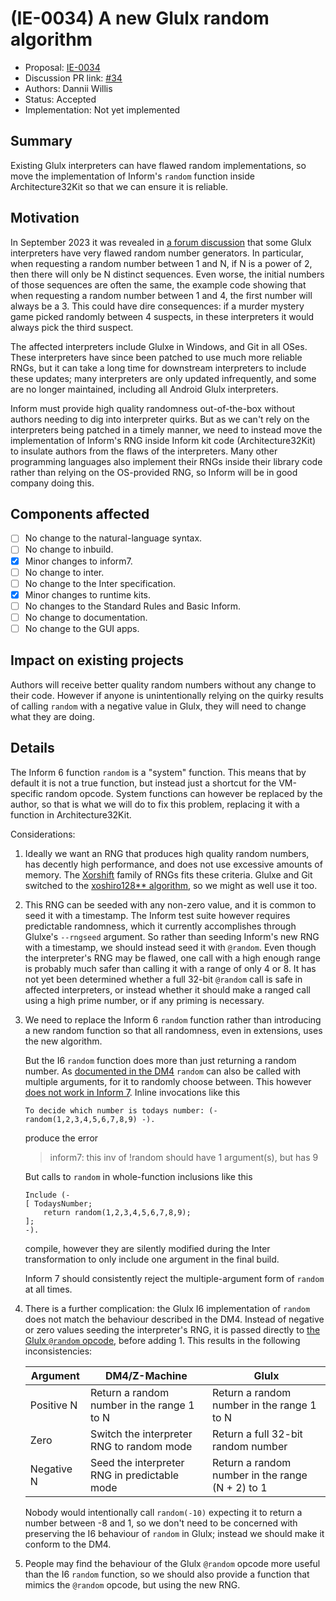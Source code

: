 # (IE-0034) A new Glulx random algorithm

* Proposal: [IE-0034](0034-glulx-random.md)
* Discussion PR link: [#34](https://github.com/ganelson/inform-evolution/pull/34)
* Authors: Dannii Willis
* Status: Accepted
* Implementation: Not yet implemented

## Summary

Existing Glulx interpreters can have flawed random implementations, so move the
implementation of Inform's `random` function inside Architecture32Kit so that
we can ensure it is reliable.

## Motivation

In September 2023 it was revealed in [a forum discussion](https://intfiction.org/t/lack-of-randomness-sometimes-when-compiling-for-glulx/64533)
that some Glulx interpreters have very flawed random number generators. In
particular, when requesting a random number between 1 and N, if N is a power of
2, then there will only be N distinct sequences. Even worse, the initial numbers
of those sequences are often the same, the example code showing that when
requesting a random number between 1 and 4, the first number will always be a 3.
This could have dire consequences: if a murder mystery game picked randomly
between 4 suspects, in these interpreters it would always pick the third suspect.

The affected interpreters include Glulxe in Windows, and Git in all OSes. These
interpreters have since been patched to use much more reliable RNGs, but it can
take a long time for downstream interpreters to include these updates; many
interpreters are only updated infrequently, and some are no longer maintained,
including all Android Glulx interpreters.

Inform must provide high quality randomness out-of-the-box without authors needing
to dig into interpreter quirks. But as we can't rely on the interpreters being
patched in a timely manner, we need to instead move the implementation of Inform's
RNG inside Inform kit code (Architecture32Kit) to insulate authors from the flaws
of the interpreters. Many other programming languages also implement their RNGs
inside their library code rather than relying on the OS-provided RNG, so Inform
will be in good company doing this.

## Components affected

- [ ] No change to the natural-language syntax.
- [ ] No change to inbuild.
- [x] Minor changes to inform7.
- [ ] No change to inter.
- [ ] No change to the Inter specification.
- [x] Minor changes to runtime kits.
- [ ] No changes to the Standard Rules and Basic Inform.
- [ ] No change to documentation.
- [ ] No change to the GUI apps.

## Impact on existing projects

Authors will receive better quality random numbers without any change to their
code. However if anyone is unintentionally relying on the quirky results of
calling `random` with a negative value in Glulx, they will need to change what
they are doing.

## Details

The Inform 6 function `random` is a "system" function. This means that by default
it is not a true function, but instead just a shortcut for the VM-specific random
opcode. System functions can however be replaced by the author, so that is what
we will do to fix this problem, replacing it with a function in Architecture32Kit.

Considerations:

1. Ideally we want an RNG that produces high quality random numbers, has decently
    high performance, and does not use excessive amounts of memory. The [Xorshift](https://en.wikipedia.org/wiki/Xorshift)
    family of RNGs fits these criteria. Glulxe and Git switched to the
    [xoshiro128** algorithm](https://prng.di.unimi.it/), so we might as well
    use it too.

2. This RNG can be seeded with any non-zero value, and it is common to seed it
    with a timestamp. The Inform test suite however requires predictable randomness,
    which it currently accomplishes through Glulxe's `--rngseed` argument. So
    rather than seeding Inform's new RNG with a timestamp, we should instead seed
    it with `@random`. Even though the interpreter's RNG may be flawed, one call
    with a high enough range is probably much safer than calling it with a range
    of only 4 or 8. It has not yet been determined whether a full 32-bit `@random`
    call is safe in affected interpreters, or instead whether it should make a
    ranged call using a high prime number, or if any priming is necessary.

3. We need to replace the Inform 6 `random` function rather than introducing a
    new random function so that all randomness, even in extensions, uses the new
    algorithm.
    
    But the I6 `random` function does more than just returning a random number.
    As [documented in the DM4](https://www.inform-fiction.org/manual/html/s1.html#p45)
    `random` can also be called with multiple arguments, for it to randomly choose
    between. This however [does not work in Inform 7](https://intfiction.org/t/lack-of-randomness-sometimes-when-compiling-for-glulx/64533/101).
    Inline invocations like this
    ```
    To decide which number is todays number: (- random(1,2,3,4,5,6,7,8,9) -).
    ```
    produce the error
    > inform7: this inv of !random should have 1 argument(s), but has 9
    
    But calls to `random` in whole-function inclusions like this
    ```
    Include (-
    [ TodaysNumber;
        return random(1,2,3,4,5,6,7,8,9);
    ];
    -).
    ```
    compile, however they are silently modified during the Inter transformation
    to only include one argument in the final build.

    Inform 7 should consistently reject the multiple-argument form of `random`
    at all times.

4. There is a further complication: the Glulx I6 implementation of `random`
    does not match the behaviour described in the DM4. Instead of negative or
    zero values seeding the interpreter's RNG, it is passed directly to [the Glulx
    `@random` opcode](https://www.eblong.com/zarf/glulx/Glulx-Spec.html#opcodes_rand),
    before adding 1. This results in the following inconsistencies:

    | Argument | DM4/Z-Machine | Glulx |
    |----------|---------------|-------|
    | Positive N | Return a random number in the range 1 to N | Return a random number in the range 1 to N |
    | Zero | Switch the interpreter RNG to random mode | Return a full 32-bit random number |
    | Negative N | Seed the interpreter RNG in predictable mode | Return a random number in the range (N + 2) to 1

    Nobody would intentionally call `random(-10)` expecting it to return a number
    between -8 and 1, so we don't need to be concerned with preserving the I6
    behaviour of `random` in Glulx; instead we should make it conform to the DM4.

5. People may find the behaviour of the Glulx `@random` opcode more useful than
    the I6 `random` function, so we should also provide a function that mimics
    the `@random` opcode, but using the new RNG.